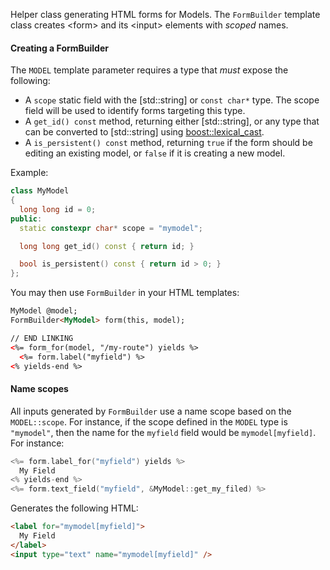 Helper class generating HTML forms for Models. The `FormBuilder` template class creates &lt;form&gt; and its &lt;input&gt; elements with _scoped_ names.

#### Creating a FormBuilder

The `MODEL` template parameter requires a type that _must_ expose the following:

- A `scope` static field with the [std::string] or `const char*` type. The scope field will be used to identify forms targeting this type.
- A `get_id() const` method, returning either [std::string], or any type that can be converted to [std::string] using [boost::lexical_cast](https://www.boost.org/doc/libs/master/doc/html/boost_lexical_cast.html).
- A `is_persistent() const` method, returning `true` if the form should be editing an existing model, or `false` if it is creating a new model.

Example:

```c++
class MyModel
{
  long long id = 0;
public:
  static constexpr char* scope = "mymodel";

  long long get_id() const { return id; }

  bool is_persistent() const { return id > 0; }
};
```

You may then use `FormBuilder` in your HTML templates:

```html
MyModel @model;
FormBuilder<MyModel> form(this, model);

// END LINKING
<%= form_for(model, "/my-route") yields %>
  <%= form.label("myfield") %>
<% yields-end %>
```

#### Name scopes

All inputs generated by `FormBuilder` use a name scope based on the `MODEL::scope`. For instance, if the scope defined in the `MODEL` type is `"mymodel"`, then the name for the `myfield` field would be `mymodel[myfield]`. For instance:

```c++
<%= form.label_for("myfield") yields %>
  My Field
<% yields-end %>
<%= form.text_field("myfield", &MyModel::get_my_filed) %>
```

Generates the following HTML:

```html
<label for="mymodel[myfield]">
  My Field
</label>
<input type="text" name="mymodel[myfield]" />
```
